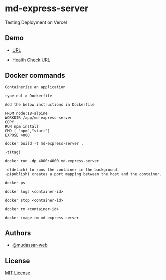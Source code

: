 # md-express-server
Testing Deployment on Vercel

## Demo
- [URL](https://md-express-server.vercel.app)

- [Health Check URL](https://md-express-server.vercel.app/health)

## Docker commands
```
Containerize an application

type nul > Dockerfile

Add the below instructions in Dockerfile

FROM node:18-alpine
WORKDIR /app/md-express-server
COPY . .
RUN npm install
CMD [ "npm","start"]
EXPOSE 4000

docker build -t md-express-server .

-t(tag)

docker run -dp 4000:4000 md-express-server

-d(detach) to runs the container in the background.
-p(publish) creates a port mapping between the host and the container.

docker ps

docker logs <container-id>

docker stop <container-id>

docker rm <container-id>

docker image rm md-express-server

```

## Authors

- [@mudassar-web](https://github.com/mudassar-web)

## License

[MIT License](LICENSE)
